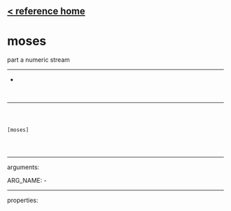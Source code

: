 [< reference home](ceammc_lib.html)
---

# moses


part a numeric stream

---

-
<br>


---


```



[moses]


            
```

---
arguments:

ARG_NAME: -<br>

---
properties:


